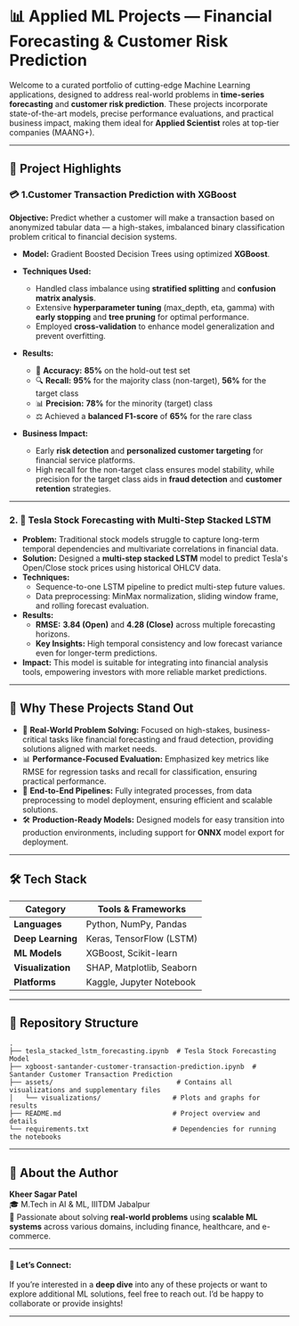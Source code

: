
# 📊 Applied ML Projects — Financial Forecasting & Customer Risk Prediction

Welcome to a curated portfolio of cutting-edge Machine Learning applications, designed to address real-world problems in **time-series forecasting** and **customer risk prediction**. These projects incorporate state-of-the-art models, precise performance evaluations, and practical business impact, making them ideal for **Applied Scientist** roles at top-tier companies (MAANG+).

---

## 🚀 Project Highlights

### 💳 **1.Customer Transaction Prediction with XGBoost**  


**Objective:** Predict whether a customer will make a transaction based on anonymized tabular data — a high-stakes, imbalanced binary classification problem critical to financial decision systems.

- **Model:** Gradient Boosted Decision Trees using optimized **XGBoost**.
- **Techniques Used:**  
  - Handled class imbalance using **stratified splitting** and **confusion matrix analysis**.  
  - Extensive **hyperparameter tuning** (max_depth, eta, gamma) with **early stopping** and **tree pruning** for optimal performance.  
  - Employed **cross-validation** to enhance model generalization and prevent overfitting.
  
- **Results:**  
  - 🧠 **Accuracy:** **85%** on the hold-out test set  
  - 🔍 **Recall:** **95%** for the majority class (non-target), **56%** for the target class  
  - 📊 **Precision:** **78%** for the minority (target) class  
  - ⚖️ Achieved a **balanced F1-score** of **65%** for the rare class

- **Business Impact:**  
  - Early **risk detection** and **personalized customer targeting** for financial service platforms.
  - High recall for the non-target class ensures model stability, while precision for the target class aids in **fraud detection** and **customer retention** strategies.

---

### 2. 🧠 **Tesla Stock Forecasting with Multi-Step Stacked LSTM**  


- **Problem:** Traditional stock models struggle to capture long-term temporal dependencies and multivariate correlations in financial data.
- **Solution:** Designed a **multi-step stacked LSTM** model to predict Tesla's Open/Close stock prices using historical OHLCV data.
- **Techniques:**
  - Sequence-to-one LSTM pipeline to predict multi-step future values.
  - Data preprocessing: MinMax normalization, sliding window frame, and rolling forecast evaluation.
- **Results:**  
  - **RMSE:** **3.84 (Open)** and **4.28 (Close)** across multiple forecasting horizons.
  - **Key Insights:** High temporal consistency and low forecast variance even for longer-term predictions.
- **Impact:** This model is suitable for integrating into financial analysis tools, empowering investors with more reliable market predictions.

---

## 🧠 Why These Projects Stand Out

- 🎯 **Real-World Problem Solving:** Focused on high-stakes, business-critical tasks like financial forecasting and fraud detection, providing solutions aligned with market needs.
- 📊 **Performance-Focused Evaluation:** Emphasized key metrics like RMSE for regression tasks and recall for classification, ensuring practical performance.
- 🔄 **End-to-End Pipelines:** Fully integrated processes, from data preprocessing to model deployment, ensuring efficient and scalable solutions.
- 🛠️ **Production-Ready Models:** Designed models for easy transition into production environments, including support for **ONNX** model export for deployment.

---

## 🛠️ Tech Stack

| Category             | Tools & Frameworks                                           |
|----------------------|--------------------------------------------------------------|
| **Languages**         | Python, NumPy, Pandas                                        |
| **Deep Learning**     | Keras, TensorFlow (LSTM)                                     |
| **ML Models**         | XGBoost, Scikit-learn                                        |
| **Visualization**     | SHAP, Matplotlib, Seaborn                                    |
| **Platforms**         | Kaggle, Jupyter Notebook                                     |

---

## 📁 Repository Structure

```
.
├── tesla_stacked_lstm_forecasting.ipynb  # Tesla Stock Forecasting Model
├── xgboost-santander-customer-transaction-prediction.ipynb  # Santander Customer Transaction Prediction
├── assets/                               # Contains all visualizations and supplementary files
│   └── visualizations/                  # Plots and graphs for results
├── README.md                            # Project overview and details
└── requirements.txt                     # Dependencies for running the notebooks
```

---

## 📣 About the Author

**Kheer Sagar Patel**  
🎓 M.Tech in AI & ML, IIITDM Jabalpur  
📌 Passionate about solving **real-world problems** using **scalable ML systems** across various domains, including finance, healthcare, and e-commerce.  

---

#### 🌟 Let’s Connect:

If you’re interested in a **deep dive** into any of these projects or want to explore additional ML solutions, feel free to reach out. I’d be happy to collaborate or provide insights!

---

